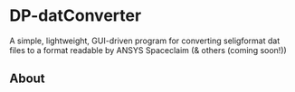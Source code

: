 # DP-datConverter
A simple, lightweight, GUI-driven program for converting seligformat dat files to a format readable by ANSYS Spaceclaim (& others (coming soon!))

## About


